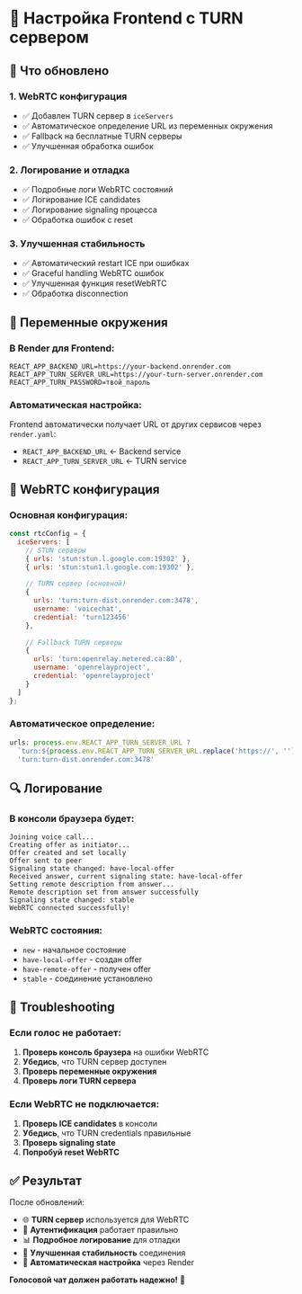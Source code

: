 # 🎨 Настройка Frontend с TURN сервером

## 🚀 Что обновлено

### 1. WebRTC конфигурация
- ✅ Добавлен TURN сервер в `iceServers`
- ✅ Автоматическое определение URL из переменных окружения
- ✅ Fallback на бесплатные TURN серверы
- ✅ Улучшенная обработка ошибок

### 2. Логирование и отладка
- ✅ Подробные логи WebRTC состояний
- ✅ Логирование ICE candidates
- ✅ Логирование signaling процесса
- ✅ Обработка ошибок с reset

### 3. Улучшенная стабильность
- ✅ Автоматический restart ICE при ошибках
- ✅ Graceful handling WebRTC ошибок
- ✅ Улучшенная функция resetWebRTC
- ✅ Обработка disconnection

## 🔧 Переменные окружения

### В Render для Frontend:
```
REACT_APP_BACKEND_URL=https://your-backend.onrender.com
REACT_APP_TURN_SERVER_URL=https://your-turn-server.onrender.com
REACT_APP_TURN_PASSWORD=твой_пароль
```

### Автоматическая настройка:
Frontend автоматически получает URL от других сервисов через `render.yaml`:
- `REACT_APP_BACKEND_URL` ← Backend service
- `REACT_APP_TURN_SERVER_URL` ← TURN service

## 📱 WebRTC конфигурация

### Основная конфигурация:
```javascript
const rtcConfig = {
  iceServers: [
    // STUN серверы
    { urls: 'stun:stun.l.google.com:19302' },
    { urls: 'stun:stun1.l.google.com:19302' },
    
    // TURN сервер (основной)
    {
      urls: 'turn:turn-dist.onrender.com:3478',
      username: 'voicechat',
      credential: 'turn123456'
    },
    
    // Fallback TURN серверы
    {
      urls: 'turn:openrelay.metered.ca:80',
      username: 'openrelayproject',
      credential: 'openrelayproject'
    }
  ]
};
```

### Автоматическое определение:
```javascript
urls: process.env.REACT_APP_TURN_SERVER_URL ? 
  `turn:${process.env.REACT_APP_TURN_SERVER_URL.replace('https://', '').replace('http://', '')}:3478` : 
  'turn:turn-dist.onrender.com:3478'
```

## 🔍 Логирование

### В консоли браузера будет:
```
Joining voice call...
Creating offer as initiator...
Offer created and set locally
Offer sent to peer
Signaling state changed: have-local-offer
Received answer, current signaling state: have-local-offer
Setting remote description from answer...
Remote description set from answer successfully
Signaling state changed: stable
WebRTC connected successfully!
```

### WebRTC состояния:
- `new` - начальное состояние
- `have-local-offer` - создан offer
- `have-remote-offer` - получен offer
- `stable` - соединение установлено

## 🚨 Troubleshooting

### Если голос не работает:
1. **Проверь консоль браузера** на ошибки WebRTC
2. **Убедись**, что TURN сервер доступен
3. **Проверь переменные окружения**
4. **Проверь логи TURN сервера**

### Если WebRTC не подключается:
1. **Проверь ICE candidates** в консоли
2. **Убедись**, что TURN credentials правильные
3. **Проверь signaling state**
4. **Попробуй reset WebRTC**

## ✅ Результат

После обновлений:
- 🌐 **TURN сервер** используется для WebRTC
- 🔐 **Аутентификация** работает правильно
- 📊 **Подробное логирование** для отладки
- 🚀 **Улучшенная стабильность** соединения
- 🎯 **Автоматическая настройка** через Render

**Голосовой чат должен работать надежно!** 🎉
